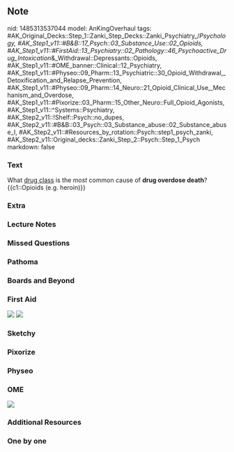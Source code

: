 ## Note
nid: 1485313537044
model: AnKingOverhaul
tags: #AK_Original_Decks::Step_1::Zanki_Step_Decks::Zanki_Psychiatry_/_Psychology, #AK_Step1_v11::#B&B::17_Psych::03_Substance_Use::02_Opioids, #AK_Step1_v11::#FirstAid::13_Psychiatry::02_Pathology::46_Psychoactive_Drug_Intoxication_&_Withdrawal::Depressants::Opioids, #AK_Step1_v11::#OME_banner::Clinical::12_Psychiatry, #AK_Step1_v11::#Physeo::09_Pharm::13_Psychiatric::30_Opioid_Withdrawal,_Detoxification_and_Relapse_Prevention, #AK_Step1_v11::#Physeo::09_Pharm::14_Neuro::21_Opioid_Clinical_Use,_Mechanism_and_Overdose, #AK_Step1_v11::#Pixorize::03_Pharm::15_Other_Neuro::Full_Opioid_Agonists, #AK_Step1_v11::^Systems::Psychiatry, #AK_Step2_v11::!Shelf::Psych::no_dupes, #AK_Step2_v11::#B&B::03_Psych::03_Substance_abuse::02_Substance_abuse_I, #AK_Step2_v11::#Resources_by_rotation::Psych::step1_psych_zanki, #AK_Step2_v11::Original_decks::Zanki_Step_2::Psych::Step_1_Psych
markdown: false

### Text
<div>
  What <u>drug class</u> is the <i>most</i> common cause of <b>drug
  overdose death</b>?
</div>
<div>
  {{c1::Opioids (e.g. heroin)}}
</div>

### Extra


### Lecture Notes


### Missed Questions


### Pathoma


### Boards and Beyond


### First Aid
<img src="tmp4Y2zwX.png"> <img src="tmpXGtqXi.png">

### Sketchy


### Pixorize


### Physeo


### OME
<div class="ome-widget">
  <a href=
  "https://onlinemeded.org/spa/psychiatry?ref=anki"><img src=
  "_OME_AnkiFlashcards_Topic_6.png"></a>
</div>

### Additional Resources


### One by one

